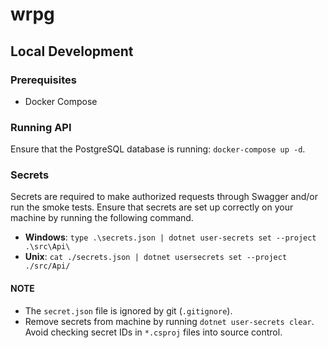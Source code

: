 # wrpg

## Local Development

### Prerequisites

- Docker Compose

### Running API

Ensure that the PostgreSQL database is running: `docker-compose up -d`.

### Secrets

Secrets are required to make authorized requests through Swagger and/or run the smoke tests. Ensure that secrets are
set up correctly on your machine by running the following command.
- **Windows**: `type .\secrets.json | dotnet user-secrets set --project .\src\Api\`
- **Unix**: `cat ./secrets.json | dotnet usersecrets set --project ./src/Api/`

#### NOTE
- The `secret.json` file is ignored by git (`.gitignore`).
- Remove secrets from machine by running `dotnet user-secrets clear`. Avoid checking secret IDs in `*.csproj` files into
  source control.
